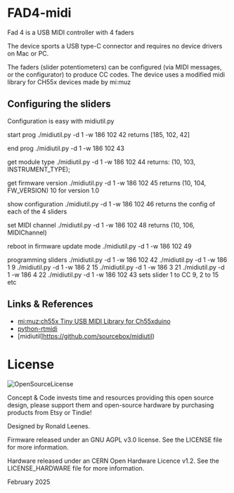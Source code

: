 # FAD4-midi

Fad 4 is a USB MIDI controller with 4 faders

The device sports a USB type-C connector and requires no device drivers on Mac or PC.

The faders (slider potentiometers) can be configured (via MIDI messages, or the configurator) to produce CC codes.
The device uses a modified midi library for CH55x devices made by mi:muz 

## Configuring the sliders
Configuration is easy with midiutil.py

start prog
./midiutil.py -d 1 -w 186 102 42
returns [185, 102, 42]

end prog
./midiutil.py -d 1 -w 186 102 43

get module type
./midiutil.py -d 1 -w 186 102 44
returns: (10, 103, INSTRUMENT_TYPE);


get firmware version
./midiutil.py -d 1 -w 186 102 45
returns (10, 104, FW_VERSION) 10 for version 1.0

show configuration
./midiutil.py -d 1 -w 186 102 46
returns the config of each of the 4 sliders


set MIDI channel 
./midiutil.py -d 1 -w 186 102 48
returns (10, 106, MIDIChannel)

reboot in firmware update mode
./midiutil.py -d 1 -w 186 102 49

programming sliders
./midiutil.py -d 1 -w 186 102 42
./midiutil.py -d 1 -w 186 1 9
./midiutil.py -d 1 -w 186 2 15
./midiutil.py -d 1 -w 186 3 21
./midiutil.py -d 1 -w 186 4 22
./midiutil.py -d 1 -w 186 102 43
sets slider 1 to CC 9, 2 to 15 etc

## Links & References

* [mi:muz:ch55x Tiny USB MIDI Library for Ch55xduino](https://github.com/mimuz/mimuz-ch55x)
* [python-rtmidi](http://pypi.python.org/pypi/python-rtmidi/)
* [midiutil]https://github.com/sourcebox/midiutil)

# License

![OpenSourceLicense](https://github.com/push-n-turn-midi61/OpenSourceLicense.png)

Concept & Code invests time and resources providing this open source design, please support them and open-source hardware by purchasing products from Etsy or Tindie!

Designed by Ronald Leenes.

Firmware released under an GNU AGPL v3.0 license. See the LICENSE file for more information.

Hardware released under an CERN Open Hardware Licence v1.2. See the LICENSE_HARDWARE file for more information.


February 2025

